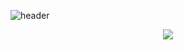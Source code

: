 ![header](https://capsule-render.vercel.app/api?type=slice&color=gradient&customColorList=3&height=200&section=header&text=I'm%20Ryeok!&fontSize=90&fontColor=000000&fontAlign=50&fontAlignY=65)
<p align="center">
  <img src="https://https://img.shields.io/badge/-JAVA-green">
</p>

